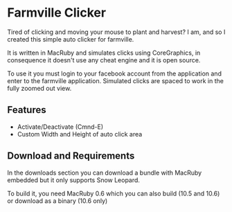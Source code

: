 Farmville Clicker
=============

Tired of clicking and moving your mouse to plant and harvest? I am, and so I created this simple auto clicker for farmville.

It is written in MacRuby and simulates clicks using CoreGraphics, in consequence it doesn't use any cheat engine and it is open source.

To use it you must login to your facebook account from the application and enter to the farmville application. Simulated clicks are spaced to work in the fully zoomed out view.


Features
-------

* Activate/Deactivate (Cmnd-E)
* Custom Width and Height of auto click area

Download and Requirements
-------

In the downloads section you can download a bundle with MacRuby embedded but it only supports Snow Leopard.

To build it, you need MacRuby 0.6 which you can also build (10.5 and 10.6) or download as a binary (10.6 only)
